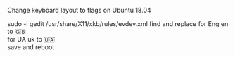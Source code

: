 Change keyboard layout to flags on Ubuntu 18.04 

sudo -i gedit /usr/share/X11/xkb/rules/evdev.xml 
find and replace 
for Eng 
<shortDescription>en</shortDescription> to <shortDescription>🇬🇧</shortDescription> <br>
for UA 
<shortDescription>uk</shortDescription> to <shortDescription>🇺🇦</shortDescription> <br>
save and reboot 

